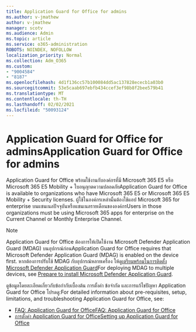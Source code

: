 ```yaml
---
title: Application Guard for Office for admins
ms.author: v-jmathew
author: v-jmathew
manager: scotv
ms.audience: Admin
ms.topic: article
ms.service: o365-administration
ROBOTS: NOINDEX, NOFOLLOW
localization_priority: Normal
ms.collection: Adm_O365
ms.custom:
- "9004584"
- "8187"
ms.openlocfilehash: 4d1f136cc57b100084dd5ac137828ececb1a03b0
ms.sourcegitcommit: 53e5caab697ebfb434ccef3ef98b8f2bee579b41
ms.translationtype: MT
ms.contentlocale: th-TH
ms.lasthandoff: 02/02/2021
ms.locfileid: "50093124"
---
```

# <a name="application-guard-for-office-for-admins"></a><span data-ttu-id="42495-102">Application Guard for Office for admins</span><span class="sxs-lookup"><span data-stu-id="42495-102">Application Guard for Office for admins</span></span>

<span data-ttu-id="42495-103">Application Guard for Office พร้อมใช้งานกับองค์กรที่มี Microsoft 365 E5 หรือ Microsoft 365 E5 Mobility + ใบอนุญาตความปลอดภัย</span><span class="sxs-lookup"><span data-stu-id="42495-103">Application Guard for Office is available to organizations who have Microsoft 365 E5 or Microsoft 365 E5 Mobility + Security licenses.</span></span> <span data-ttu-id="42495-104">ผู้ใช้ในองค์กรเหล่านั้นต้องใช้แอป Microsoft 365 for enterprise บนแชนเนลปัจจุบันหรือแชนเนลรายเดือนขององค์กร</span><span class="sxs-lookup"><span data-stu-id="42495-104">Users in those organizations must be using Microsoft 365 apps for enterprise on the Current Channel or Monthly Enterprise Channel.</span></span>

> [!NOTE]
> <span data-ttu-id="42495-105">Application Guard for Office ต้องการให้เปิดใช้งาน Microsoft Defender Application Guard (MDAG) บนอุปกรณ์ก่อน</span><span class="sxs-lookup"><span data-stu-id="42495-105">Application Guard for Office requires that Microsoft Defender Application Guard (MDAG) is enabled on the device first.</span></span> <span data-ttu-id="42495-106">หากต้องการปรับใช้ MDAG กับอุปกรณ์หลายเครื่อง ให้ดู[เตรียมพร้อมในการติดตั้ง Microsoft Defender Application Guard](https://docs.microsoft.com/windows/security/threat-protection/microsoft-defender-application-guard/install-md-app-guard)</span><span class="sxs-lookup"><span data-stu-id="42495-106">For deploying MDAG to multiple devices, see [Prepare to install Microsoft Defender Application Guard](https://docs.microsoft.com/windows/security/threat-protection/microsoft-defender-application-guard/install-md-app-guard).</span></span>

<span data-ttu-id="42495-107">ดูข้อมูลโดยละเอียดเกี่ยวกับข้อกํากับเบื้องต้น การตั้งค่า ข้อจํากัด และการแก้ไขปัญหา Application Guard for Office โปรดดู:</span><span class="sxs-lookup"><span data-stu-id="42495-107">For detailed information about pre-requisites, setup, limitations, and troubleshooting Application Guard for Office, see:</span></span>

- [<span data-ttu-id="42495-108">FAQ: Application Guard for Office</span><span class="sxs-lookup"><span data-stu-id="42495-108">FAQ: Application Guard for Office</span></span>](https://support.microsoft.com/office/application-guard-for-office-9e0fb9c2-ffad-43bf-8ba3-78f785fdba46)
- [<span data-ttu-id="42495-109">การตั้งค่า Application Guard for Office</span><span class="sxs-lookup"><span data-stu-id="42495-109">Setting up Application Guard for Office</span></span>](https://docs.microsoft.com/microsoft-365/security/office-365-security/install-app-guard)
